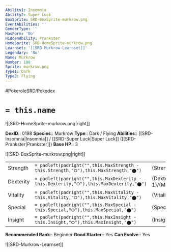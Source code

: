 ```yaml
---
Ability1: Insomnia
Ability2: Super Luck
BoxSprite: SRD-BoxSprite-murkrow.png
EventAbilities: ''
GenderType: ''
HasForm: 'No'
HiddenAbility: Prankster
HomeSprite: SRD-HomeSprite-murkrow.png
Learnset: '[[SRD-Murkrow-Learnset]]'
Legendary: 'No'
Name: Murkrow
Number: 198
Sprite: murkrow.png
Type1: Dark
Type2: Flying
---
```


#PokeroleSRD/Pokedex

# `= this.name`

![[SRD-HomeSprite-murkrow.png|right]]

**DexID**:: 0198
**Species**:: Murkrow
**Type**:: Dark / Flying
**Abilities**:: [[SRD-Insomnia|Insomnia]] / [[SRD-Super Luck|Super Luck]] ([[SRD-Prankster|Prankster]])
**Base HP**:: 3

![[SRD-BoxSprite-murkrow.png|right]]

|           |                                                                                        |                                          |
| --------- | -------------------------------------------------------------------------------------- | ---------------------------------------- |
| Strength  | `= padleft(padright("",this.MaxStrength - this.Strength,"⭘"),this.MaxStrength,"⬤")`    | (Strength::2)/(MaxStrength::5)   |
| Dexterity | `= padleft(padright("",this.MaxDexterity - this.Dexterity,"⭘"),this.MaxDexterity,"⬤")` | (Dexterity:: 1)/(MaxDexterity::3) |
| Vitality  | `= padleft(padright("",this.MaxVitality - this.Vitality,"⭘"),this.MaxVitality,"⬤")`    | (Vitality::2)/(MaxVitality::5)   |
| Special   | `= padleft(padright("",this.MaxSpecial - this.Special,"⭘"),this.MaxSpecial,"⬤")`       | (Special::2)/(MaxSpecial::5)     |
| Insight   | `= padleft(padright("",this.MaxInsight - this.Insight,"⭘"),this.MaxInsight,"⬤")`       | (Insight::1)/(MaxInsight::3)     |

**Recommended Rank**:: Beginner
**Good Starter**:: Yes
**Can Evolve**:: Yes

![[SRD-Murkrow-Learnset]]
